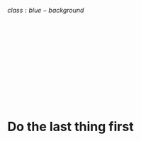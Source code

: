 $class:blue-background$

<h1 class="left white" style="padding-top: 200px;">
  Do the last thing first
</h1>
